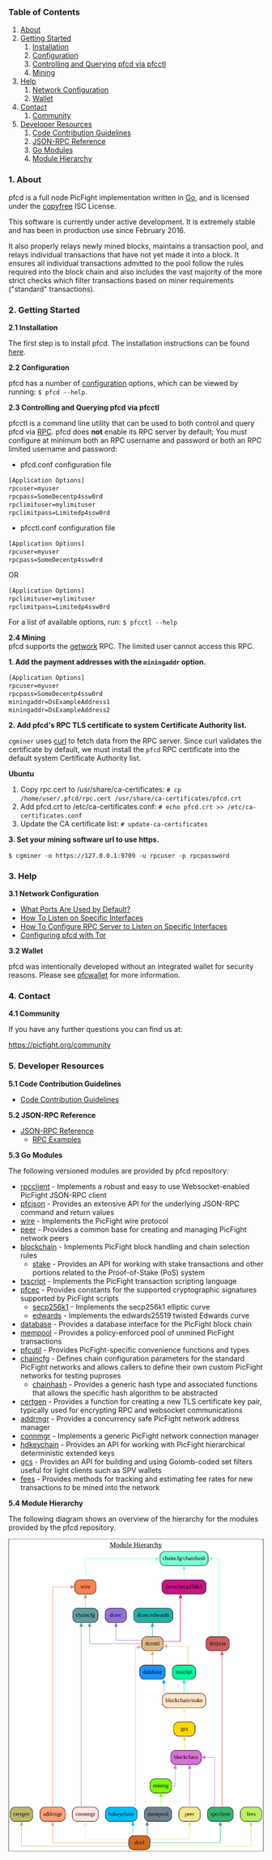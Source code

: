 ### Table of Contents
1. [About](#About)
2. [Getting Started](#GettingStarted)
    1. [Installation](#Installation)
    2. [Configuration](#Configuration)
    3. [Controlling and Querying pfcd via pfcctl](#PfcctlConfig)
    4. [Mining](#Mining)
3. [Help](#Help)
    1. [Network Configuration](#NetworkConfig)
    2. [Wallet](#Wallet)
4. [Contact](#Contact)
    1. [Community](#ContactCommunity)
5. [Developer Resources](#DeveloperResources)
    1. [Code Contribution Guidelines](#ContributionGuidelines)
    2. [JSON-RPC Reference](#JSONRPCReference)
    3. [Go Modules](#GoModules)
    4. [Module Hierarchy](#ModuleHierarchy)

<a name="About" />

### 1. About

pfcd is a full node PicFight implementation written in [Go](http://golang.org),
and is licensed under the [copyfree](http://www.copyfree.org) ISC License.

This software is currently under active development.  It is extremely stable and
has been in production use since February 2016.

It also properly relays newly mined blocks, maintains a transaction pool, and
relays individual transactions that have not yet made it into a block.  It
ensures all individual transactions admitted to the pool follow the rules
required into the block chain and also includes the vast majority of the more
strict checks which filter transactions based on miner requirements ("standard"
transactions).

<a name="GettingStarted" />

### 2. Getting Started

<a name="Installation" />

**2.1 Installation**<br />

The first step is to install pfcd.  The installation instructions can be found
[here](https://github.com/picfight/pfcd/tree/master/README.md#Installation).

<a name="Configuration" />

**2.2 Configuration**<br />

pfcd has a number of [configuration](http://godoc.org/github.com/picfight/pfcd)
options, which can be viewed by running: `$ pfcd --help`.

<a name="PfcctlConfig" />

**2.3 Controlling and Querying pfcd via pfcctl**<br />

pfcctl is a command line utility that can be used to both control and query pfcd
via [RPC](http://www.wikipedia.org/wiki/Remote_procedure_call).  pfcd does
**not** enable its RPC server by default;  You must configure at minimum both an
RPC username and password or both an RPC limited username and password:

* pfcd.conf configuration file
```
[Application Options]
rpcuser=myuser
rpcpass=SomeDecentp4ssw0rd
rpclimituser=mylimituser
rpclimitpass=Limitedp4ssw0rd
```
* pfcctl.conf configuration file
```
[Application Options]
rpcuser=myuser
rpcpass=SomeDecentp4ssw0rd
```
OR
```
[Application Options]
rpclimituser=mylimituser
rpclimitpass=Limitedp4ssw0rd
```
For a list of available options, run: `$ pfcctl --help`

<a name="Mining" />

**2.4 Mining**<br />
pfcd supports the [getwork](https://github.com/picfight/pfcd/tree/master/docs/json_rpc_api.md#getwork)
RPC.  The limited user cannot access this RPC.<br />

**1. Add the payment addresses with the `miningaddr` option.**<br />

```
[Application Options]
rpcuser=myuser
rpcpass=SomeDecentp4ssw0rd
miningaddr=DsExampleAddress1
miningaddr=DsExampleAddress2
```

**2. Add pfcd's RPC TLS certificate to system Certificate Authority list.**<br />

`cgminer` uses [curl](http://curl.haxx.se/) to fetch data from the RPC server.
Since curl validates the certificate by default, we must install the `pfcd` RPC
certificate into the default system Certificate Authority list.

**Ubuntu**<br />

1. Copy rpc.cert to /usr/share/ca-certificates: `# cp /home/user/.pfcd/rpc.cert /usr/share/ca-certificates/pfcd.crt`<br />
2. Add pfcd.crt to /etc/ca-certificates.conf: `# echo pfcd.crt >> /etc/ca-certificates.conf`<br />
3. Update the CA certificate list: `# update-ca-certificates`<br />

**3. Set your mining software url to use https.**<br />

`$ cgminer -o https://127.0.0.1:9709 -u rpcuser -p rpcpassword`

<a name="Help" />

### 3. Help

<a name="NetworkConfig" />

**3.1 Network Configuration**<br />
* [What Ports Are Used by Default?](https://github.com/picfight/pfcd/tree/master/docs/default_ports.md)
* [How To Listen on Specific Interfaces](https://github.com/picfight/pfcd/tree/master/docs/configure_peer_server_listen_interfaces.md)
* [How To Configure RPC Server to Listen on Specific Interfaces](https://github.com/picfight/pfcd/tree/master/docs/configure_rpc_server_listen_interfaces.md)
* [Configuring pfcd with Tor](https://github.com/picfight/pfcd/tree/master/docs/configuring_tor.md)

<a name="Wallet" />

**3.2 Wallet**<br />

pfcd was intentionally developed without an integrated wallet for security
reasons.  Please see [pfcwallet](https://github.com/picfight/pfcwallet) for more
information.

<a name="Contact" />

### 4. Contact

<a name="ContactCommunity" />

**4.1 Community**<br />

If you have any further questions you can find us at:

https://picfight.org/community

<a name="DeveloperResources" />

### 5. Developer Resources

<a name="ContributionGuidelines" />

**5.1 Code Contribution Guidelines**

* [Code Contribution Guidelines](https://github.com/picfight/pfcd/tree/master/docs/code_contribution_guidelines.md)

<a name="JSONRPCReference" />

**5.2 JSON-RPC Reference**

* [JSON-RPC Reference](https://github.com/picfight/pfcd/tree/master/docs/json_rpc_api.md)
    * [RPC Examples](https://github.com/picfight/pfcd/tree/master/docs/json_rpc_api.md#ExampleCode)

<a name="GoModules" />

**5.3 Go Modules**

The following versioned modules are provided by pfcd repository:

* [rpcclient](https://github.com/picfight/pfcd/tree/master/rpcclient) - Implements
  a robust and easy to use Websocket-enabled PicFight JSON-RPC client
* [pfcjson](https://github.com/picfight/pfcd/tree/master/pfcjson) - Provides an
  extensive API for the underlying JSON-RPC command and return values
* [wire](https://github.com/picfight/pfcd/tree/master/wire) - Implements the
  PicFight wire protocol
* [peer](https://github.com/picfight/pfcd/tree/master/peer) - Provides a common
  base for creating and managing PicFight network peers
* [blockchain](https://github.com/picfight/pfcd/tree/master/blockchain) -
  Implements PicFight block handling and chain selection rules
  * [stake](https://github.com/picfight/pfcd/tree/master/blockchain/stake) -
    Provides an API for working with stake transactions and other portions
    related to the Proof-of-Stake (PoS) system
* [txscript](https://github.com/picfight/pfcd/tree/master/txscript) -
  Implements the PicFight transaction scripting language
* [pfcec](https://github.com/picfight/pfcd/tree/master/pfcec) - Provides constants
  for the supported cryptographic signatures supported by PicFight scripts
  * [secp256k1](https://github.com/picfight/pfcd/tree/master/pfcec/secp256k1) -
    Implements the secp256k1 elliptic curve
  * [edwards](https://github.com/picfight/pfcd/tree/master/pfcec/edwards) -
    Implements the edwards25519 twisted Edwards curve
* [database](https://github.com/picfight/pfcd/tree/master/database) -
  Provides a database interface for the PicFight block chain
* [mempool](https://github.com/picfight/pfcd/tree/master/mempool) - Provides a
  policy-enforced pool of unmined PicFight transactions
* [pfcutil](https://github.com/picfight/pfcd/tree/master/pfcutil) - Provides
  PicFight-specific convenience functions and types
* [chaincfg](https://github.com/picfight/pfcd/tree/master/chaincfg) - Defines
  chain configuration parameters for the standard PicFight networks and allows
  callers to define their own custom PicFight networks for testing puproses
  * [chainhash](https://github.com/picfight/pfcd/tree/master/chaincfg/chainhash) -
    Provides a generic hash type and associated functions that allows the
    specific hash algorithm to be abstracted
* [certgen](https://github.com/picfight/pfcd/tree/master/certgen) - Provides a
  function for creating a new TLS certificate key pair, typically used for
  encrypting RPC and websocket communications
* [addrmgr](https://github.com/picfight/pfcd/tree/master/addrmgr) - Provides a
  concurrency safe PicFight network address manager
* [connmgr](https://github.com/picfight/pfcd/tree/master/connmgr) - Implements a
  generic PicFight network connection manager
* [hdkeychain](https://github.com/picfight/pfcd/tree/master/hdkeychain) - Provides
  an API for working with  PicFight hierarchical deterministic extended keys
* [gcs](https://github.com/picfight/pfcd/tree/master/gcs) - Provides an API for
  building and using Golomb-coded set filters useful for light clients such as
  SPV wallets
* [fees](https://github.com/picfight/pfcd/tree/master/fees) - Provides methods for
  tracking and estimating fee rates for new transactions to be mined into the
  network

<a name="ModuleHierarchy" />

**5.4 Module Hierarchy**

The following diagram shows an overview of the hierarchy for the modules
provided by the pfcd repository.

![Module Hierarchy](./assets/module_hierarchy.svg)